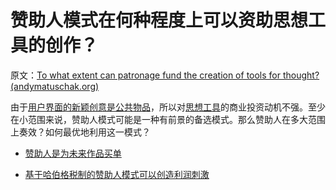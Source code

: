 # 赞助人模式在何种程度上可以资助思想工具的创作？

原文：[To what extent can patronage fund the creation of tools for thought? (andymatuschak.org)](https://notes.andymatuschak.org/z7yW6uFDGHgKUruzdj7Le6GNRkvm2b7Db313c)

由于[用户界面的新颖创意是公共物品](https://notes.andymatuschak.org/zXseK39g1SHgQvMXLbnaB1AUZ2WL5ffDzsbZ)，所以对[思想工具](https://notes.andymatuschak.org/z5YhNc8HVKxjg9a3h3SeCyKqnNDFgiY6WGrM)的商业投资动机不强。至少在小范围来说，赞助人模式可能是一种有前景的备选模式。那么赞助人在多大范围上奏效？如何最优地利用这一模式？

- [赞助人是为未来作品买单](https://notes.andymatuschak.org/z5Q2U1CQMkxzDTgkm3ez5sRCRJFw1TbDnyD3y)

- [基于哈伯格税制的赞助人模式可以创造利润刺激](https://notes.andymatuschak.org/zBz53uF3VUGYkxXfR3GvboCC7Tj2ctQPLEY)